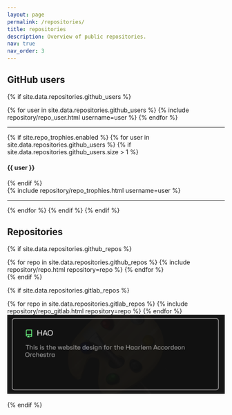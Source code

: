 ```yaml
---
layout: page
permalink: /repositories/
title: repositories
description: Overview of public repositories.
nav: true
nav_order: 3
---
```


## GitHub users

{% if site.data.repositories.github_users %}
<div class="repositories d-flex flex-wrap flex-md-row flex-column justify-content-between align-items-center">
  {% for user in site.data.repositories.github_users %}
    {% include repository/repo_user.html username=user %}
  {% endfor %}
</div>

---

{% if site.repo_trophies.enabled %}
{% for user in site.data.repositories.github_users %}
  {% if site.data.repositories.github_users.size > 1 %}
  <h4>{{ user }}</h4>
  {% endif %}
  <div class="repositories d-flex flex-wrap flex-md-row flex-column justify-content-between align-items-center">
  {% include repository/repo_trophies.html username=user %}
  </div>

  ---

{% endfor %}
{% endif %}
{% endif %}

## Repositories

{% if site.data.repositories.github_repos %}
<div class="repositories d-flex flex-wrap flex-md-row flex-column justify-content-between align-items-center">
  {% for repo in site.data.repositories.github_repos %}
    {% include repository/repo.html repository=repo %}
  {% endfor %}
</div>
{% endif %}

{% if site.data.repositories.gitlab_repos %}
<div class="repositories d-flex flex-wrap flex-md-row flex-column justify-content-between align-items-center">
  {% for repo in site.data.repositories.gitlab_repos %}
    {% include repository/repo_gitlab.html repository=repo %}
  {% endfor %}
</div>

<div class="repo p-2 text-center">
  <a href="https://gitlab.com/issahanou/hao">
    <img class="repo-img-dark w-100" alt="issahanou/HAO" src="../assets/img/HAO_img.png">
  </a>
</div>

{% endif %}


